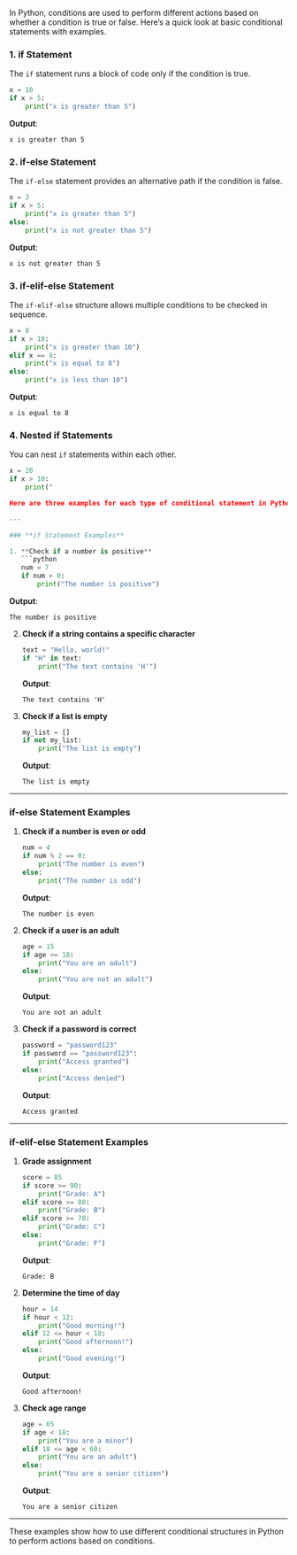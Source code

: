 In Python, conditions are used to perform different actions based on whether a condition is true or false. Here’s a quick look at basic conditional statements with examples.

### 1. **if Statement**
The `if` statement runs a block of code only if the condition is true.

```python
x = 10
if x > 5:
    print("x is greater than 5")
```

**Output**:
```
x is greater than 5
```

### 2. **if-else Statement**
The `if-else` statement provides an alternative path if the condition is false.

```python
x = 3
if x > 5:
    print("x is greater than 5")
else:
    print("x is not greater than 5")
```

**Output**:
```
x is not greater than 5
```

### 3. **if-elif-else Statement**
The `if-elif-else` structure allows multiple conditions to be checked in sequence.

```python
x = 8
if x > 10:
    print("x is greater than 10")
elif x == 8:
    print("x is equal to 8")
else:
    print("x is less than 10")
```

**Output**:
```
x is equal to 8
```

### 4. **Nested if Statements**
You can nest `if` statements within each other.

```python
x = 20
if x > 10:
    print("

Here are three examples for each type of conditional statement in Python.

---

### **if Statement Examples**

1. **Check if a number is positive**
   ```python
   num = 7
   if num > 0:
       print("The number is positive")
   ```

   **Output**:
   ```
   The number is positive
   ```

2. **Check if a string contains a specific character**
   ```python
   text = "Hello, world!"
   if "H" in text:
       print("The text contains 'H'")
   ```

   **Output**:
   ```
   The text contains 'H'
   ```

3. **Check if a list is empty**
   ```python
   my_list = []
   if not my_list:
       print("The list is empty")
   ```

   **Output**:
   ```
   The list is empty
   ```

---

### **if-else Statement Examples**

1. **Check if a number is even or odd**
   ```python
   num = 4
   if num % 2 == 0:
       print("The number is even")
   else:
       print("The number is odd")
   ```

   **Output**:
   ```
   The number is even
   ```

2. **Check if a user is an adult**
   ```python
   age = 15
   if age >= 18:
       print("You are an adult")
   else:
       print("You are not an adult")
   ```

   **Output**:
   ```
   You are not an adult
   ```

3. **Check if a password is correct**
   ```python
   password = "password123"
   if password == "password123":
       print("Access granted")
   else:
       print("Access denied")
   ```

   **Output**:
   ```
   Access granted
   ```

---

### **if-elif-else Statement Examples**

1. **Grade assignment**
   ```python
   score = 85
   if score >= 90:
       print("Grade: A")
   elif score >= 80:
       print("Grade: B")
   elif score >= 70:
       print("Grade: C")
   else:
       print("Grade: F")
   ```

   **Output**:
   ```
   Grade: B
   ```

2. **Determine the time of day**
   ```python
   hour = 14
   if hour < 12:
       print("Good morning!")
   elif 12 <= hour < 18:
       print("Good afternoon!")
   else:
       print("Good evening!")
   ```

   **Output**:
   ```
   Good afternoon!
   ```

3. **Check age range**
   ```python
   age = 65
   if age < 18:
       print("You are a minor")
   elif 18 <= age < 60:
       print("You are an adult")
   else:
       print("You are a senior citizen")
   ```

   **Output**:
   ```
   You are a senior citizen
   ```

--- 

These examples show how to use different conditional structures in Python to perform actions based on conditions.
